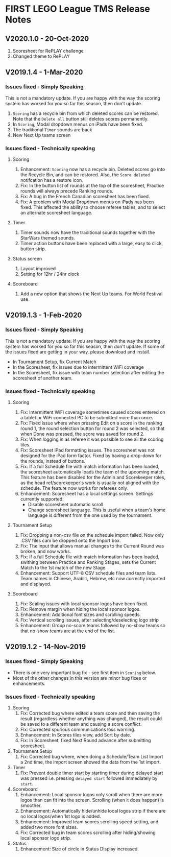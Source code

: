 # FIRST LEGO League TMS Release Notes

## V2020.1.0 - 20-Oct-2020

1. Scoresheet for RePLAY challenge
2. Changed theme to RePLAY

## V2019.1.4 - 1-Mar-2020

### Issues fixed - Simply Speaking

This is not a mandatory update. If you are happy with the way the scoring system has worked for you so far this season, then don't update.

1. `Scoring` has a recycle bin from which deleted scores can be restored. Note that the `Delete all` button still deletes scores permanently.
1. In `Scoring`, Modal dropdown menus on iPads have  been fixed.
1. The traditional `Timer` sounds are back
1. New Next Up teams screen

### Issues fixed - Technically speaking

1. Scoring
    1. Enhancement: `Scoring` now has a recycle bin. Deleted scores go into the Recycle Bin, and can be restored. Also, the `Score deleted` notifcation has a restore icon.
    1. Fix: In the button list of rounds at the top of the scoresheet, Practice rounds will always precede Ranking rounds.
    1. Fix: A bug in the French Canadian scoresheet has been fixed.
    1. Fix: A problem with Modal Dropdown  menus on iPads has been fixed. This affected the ability to choose referee tables, and to select an alternate scoresheet language.

1. Timer
    1. Timer sounds now have the traditional sounds together with the StarWars themed sounds.
    1. Timer action buttons have been replaced with a large, easy to click, button strip.

1. Status screen
    1. Layout improved
    1. Setting for 12hr / 24hr clock

1. Scoreboard
    1. Add a new option that shows the Next Up teams. For World Festival use.

## V2019.1.3 - 1-Feb-2020

### Issues fixed - Simply Speaking

This is not a mandatory update. If you are happy with the way the scoring system has worked for you so far this season, then don't update. If some of the issues fixed are getting in your way. please download and install.

- In Tournament Setup, fix Current Match
- In the Scoresheet, fix issues due to intermittent WiFi coverage
- In the Scoresheet, fix issue with team number selection after editing the scoresheet of another team.

### Issues fixed - Technically speaking

1. Scoring
    1. Fix: Intermittent WiFi coverage sometimes caused scores entered on a tablet or WiFi connected PC to be submitted more than once.
    1. Fix: Fixed issue where when pressing Edit on a score in the ranking round 1, the round selection button for round 2 was selected, so that when Done was pressed, the score was saved for round 2.
    1. Fix: When logging in as referee it was possible to see all the scoring tiles.
    1. Fix: Scoresheet iPad formatting issues. The scoresheet was not designed for the iPad form factor. Fixed by having a drop-down for the rounds, instead of buttons.
    1. Fix: If a full Schedule file with match information has been loaded, the scoresheet automatically loads the team of the upcoming match. This feature has been disabled for the Admin and Scorekeeper roles, as the head ref/scorekeeper's work is usually not aligned with the schedule. The feature now works for referees only.
    1. Enhancement: Scoresheet has a local settings screen. Settings currently supported:
        - Disable scoresheet automatic scroll
        - Change scoresheet language. This is useful when a team's home language is different from the one used by the tournament.

1. Tournament Setup
    1. Fix: Dropping a non-csv file on the schedule import failed. Now only .CSV files cam be dropped onto the Import box.
    1. Fix: The input that allows manual changes to the Current Round was broken, and now works.
    1. Fix: If a full Schedule file with match information has been loaded, swithing between Practice and Ranking Stages, sets the Current Match to the 1st match of the new Stage.
    1. Enhancement: Support UTF-8 CSV schedule files and team lists. Team names in Chinese, Arabic, Hebrew, etc now correctly imported and displayed.

1. Scoreboard
    1. Fix: Scaling issues with local sponsor logos have been fixed.
    1. Fix: Remove margin when hiding the local sponsor logos.
    1. Enhancement: Additional font sizes and scrolling speeds.
    1. Fix: Vertical scrolling issues, after selecting/deselecting logo strip
    1. Enhancement: Group no-score teams followed by no-show teams so that no-show teams are at the end of the list.

## V2019.1.2 - 14-Nov-2019

### Issues fixed - Simply Speaking

- There is one very important bug fix - see first item in `Scoring` below.
- Most of the other changes in this version are minor bug fixes or enhancements.

### Issues fixed - Technically speaking

1. Scoring
    1. Fix: Corrected bug where edited a team score and then saving the result (regardless whether anything was changed), the result could be saved to a different team and causing a score conflict.
    1. Fix: Corrected spurious communications loss warning.
    1. Enhancement: In Scores tiles view, add Sort by date.
    1. Fix: In Scoresheet, fixed Next Round advance after submitting scoresheet.
1. Tournament Setup
    1. Fix: Corrected bug where, when doing a Schedule/Team List Import a 2nd time, the import screen showed the data from the 1st import.
1. Timer
    1. Fix: Prevent double timer start by starting timer during delayed start was pressed i.e. pressing `delayed start` followed immediately by `start`.
1. Scoreboard
    1. Enhancement: Local sponsor logos only scroll when there are more logos than can fit into the screen. Scrolling (when it does happen) is smoother.
    1. Enhancement: Automatically hide/unhide local logos strip if there are no local logos/when 1st logo is added.
    1. Enhancement: Improved team scores scrolling speed setting, and added two more font sizes.
    1. Fix: Corrected bug in team scores scrolling after hiding/showing local sponsor logo strip.
1. Status
    1. Enhancement: Size of circle in Status Display increased.